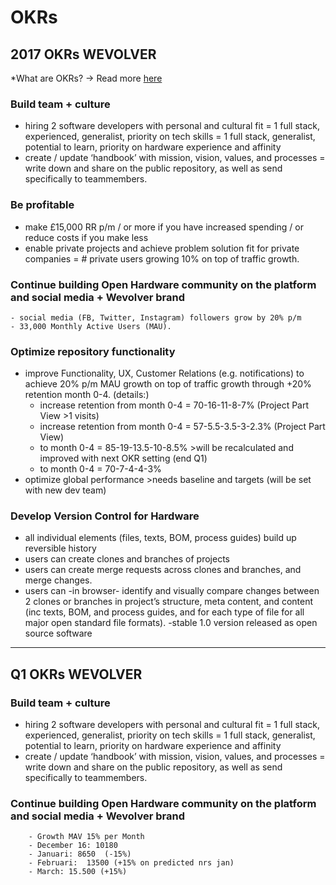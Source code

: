 # OKRs

## 2017 OKRs WEVOLVER
*What are OKRs? -> Read more [here](https://www.talentcove.com/okrs/what-are-okrs.html)


### Build team + culture
- hiring 2 software developers with personal and cultural fit
        = 1 full stack, experienced, generalist, priority on tech skills
        = 1 full stack, generalist, potential to learn, priority on hardware experience and affinity
- create / update ‘handbook’ with mission, vision, values, and processes
        = write down and share on the public repository, as well as send specifically to teammembers.

### Be profitable
- make £15,000 RR p/m / or more if you have increased spending / or reduce costs if you make less
- enable private projects and achieve problem solution fit for private companies 
        = # private users growing 10% on top of traffic growth.

### Continue building Open Hardware community on the platform and social media + Wevolver brand
    - social media (FB, Twitter, Instagram) followers grow by 20% p/m
    - 33,000 Monthly Active Users (MAU).

### Optimize repository functionality
- improve Functionality, UX, Customer Relations (e.g. notifications) to achieve 20% p/m MAU growth on top of traffic growth through +20% retention month 0-4.
    (details:)
    - increase retention from month 0-4 = 70-16-11-8-7% (Project Part View >1 visits)
    - increase retention from month 0-4 = 57-5.5-3.5-3-2.3% (Project Part View)
    - to month 0-4 = 85-19-13.5-10-8.5% >will be recalculated and improved with next OKR setting (end Q1)
    - to month 0-4 = 70-7-4-4-3%
- optimize global performance >needs baseline and targets (will be set with new dev team)

### Develop Version Control for Hardware
- all individual elements (files, texts, BOM, process guides) build up reversible history
- users can create clones and branches of projects
- users can create merge requests across clones and branches, and merge changes.
- users can -in browser- identify and visually compare changes between 2 clones or branches in project’s structure, meta content, and content (inc texts, BOM, and process guides, and for each type of file for all major open standard file formats).
-stable 1.0 version released as open source software

---

## Q1 OKRs WEVOLVER
### Build team + culture
- hiring 2 software developers with personal and cultural fit
        = 1 full stack, experienced, generalist, priority on tech skills
        = 1 full stack, generalist, potential to learn, priority on hardware experience and affinity
- create / update ‘handbook’ with mission, vision, values, and processes
 = write down and share on the public repository, as well as send specifically to teammembers.

### Continue building Open Hardware community on the platform and social media + Wevolver brand
        - Growth MAV 15% per Month 
        - December 16: 10180
        - Januari: 8650  (-15%) 
        - Februari:  13500 (+15% on predicted nrs jan)
        - March: 15.500 (+15%)


